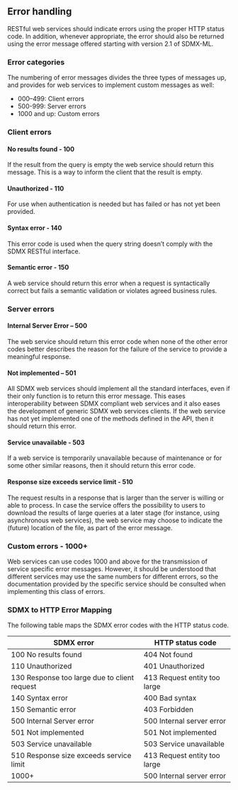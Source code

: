 ## Error handling

RESTful web services should indicate errors using the proper HTTP status code. In addition, whenever appropriate, the error should also be returned using the error message offered starting with version 2.1 of SDMX-ML.

### Error categories

The numbering of error messages divides the three types of messages up, and provides for web services to implement custom messages as well:

- 000–499: Client errors
- 500-999: Server errors
- 1000 and up: Custom errors

### Client errors

#### No results found - 100

If the result from the query is empty the web service should return this message. This is a way to inform the client that the result is empty.

#### Unauthorized - 110

For use when authentication is needed but has failed or has not yet been provided.

#### Syntax error - 140

This error code is used when the query string doesn’t comply with the SDMX RESTful interface.

#### Semantic error - 150

A web service should return this error when a request is syntactically correct but fails a semantic validation or violates agreed business rules.

### Server errors

#### Internal Server Error – 500

The web service should return this error code when none of the other error codes better describes the reason for the failure of the service to provide a meaningful response.

#### Not implemented – 501

All SDMX web services should implement all the standard interfaces, even if their only function is to return this error message. This eases interoperability between SDMX compliant web services and it also eases the development of generic SDMX web services clients. If the web service has not yet implemented one of the methods defined in the API, then it should return this error.

#### Service unavailable - 503

If a web service is temporarily unavailable because of maintenance or for some other similar reasons, then it should return this error code.

#### Response size exceeds service limit - 510

The request results in a response that is larger than the server is willing or able to process. In case the service offers the possibility to users to download the results of large queries at a later stage (for instance, using asynchronous web services), the web service may choose to indicate the (future) location of the file, as part of the error message. 

### Custom errors - 1000+

Web services can use codes 1000 and above for the transmission of service specific error messages. However, it should be understood that different services may use the same numbers for different errors, so the documentation provided by the specific service should be consulted when implementing this class of errors.

### SDMX to HTTP Error Mapping

The following table maps the SDMX error codes with the HTTP status code.

SDMX error | HTTP status code
---|---
100 No results found | 404 Not found
110 Unauthorized | 401 Unauthorized
130 Response too large due to client request | 413 Request entity too large
140 Syntax error | 400 Bad syntax
150 Semantic error | 403 Forbidden
500 Internal Server error | 500 Internal server error
501 Not implemented | 501 Not implemented
503 Service unavailable | 503 Service unavailable
510 Response size exceeds service limit | 413 Request entity too large
1000+ | 500 Internal server error
